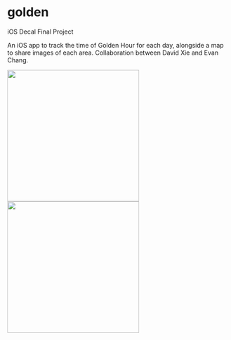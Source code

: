 # golden
iOS Decal Final Project

An iOS app to track the time of Golden Hour for each day, alongside a map to share images of each area. Collaboration between David Xie and Evan Chang.


<img src="https://i.imgur.com/xBNcU9e.png" width="300"/>
<img src="https://i.imgur.com/ohgwYjC.jpg" width="300"/>
